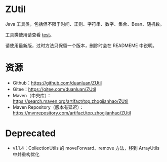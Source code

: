 # ZUtil

Java 工具类，包括但不限于时间、正则、字符串、数字、集合、Bean、随机数。

工具类使用请查看 [test](src/test/java/top/zhogjianhao)。

请使用最新版，过时方法只保留一个版本，删除时会在 READMEME 中说明。

# 资源

* Github：https://github.com/duanluan/ZUtil
* Gitee：https://gitee.com/duanluan/ZUtil
* Maven（中央库）：https://search.maven.org/artifact/top.zhogjianhao/ZUtil
* Maven Repository（版本有延迟）：https://mvnrepository.com/artifact/top.zhogjianhao/ZUtil

# Deprecated

* v1.1.4：CollectionUtils 的 moveForward、remove 方法，移到 ArrayUtils 中并重构优化
